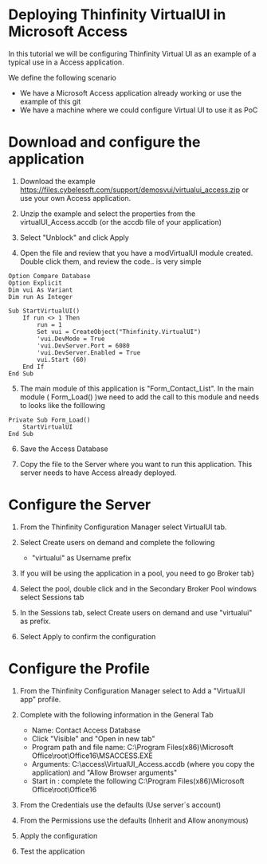 # Deploying Thinfinity VirtualUI in Microsoft Access

In this tutorial we will be configuring Thinfinity Virtual UI as an example of a typical use in a Access application. 

We define the following scenario
- We have a Microsoft Access application already working or use the example of this git
- We have a machine where we could configure Virtual UI to use it as PoC

Download and configure the application
=

1. Download the example https://files.cybelesoft.com/support/demosvui/virtualui_access.zip or use your own Access application.
   
2. Unzip the example and select the properties from the virtualUI_Access.accdb (or the accdb file of your application)

3. Select "Unblock" and click Apply 

4. Open the file and review that you have a modVirtualUI module created. Double click them, and review the code.. is very simple
```
Option Compare Database
Option Explicit
Dim vui As Variant
Dim run As Integer

Sub StartVirtualUI()
    If run <> 1 Then
        run = 1
        Set vui = CreateObject("Thinfinity.VirtualUI")
        'vui.DevMode = True
        'vui.DevServer.Port = 6080
        'vui.DevServer.Enabled = True
        vui.Start (60)
    End If
End Sub
```

5. The main module of this application is "Form_Contact_List". In the main module ( Form_Load() )we need to add the call to this module and needs to looks like the folllowing
```
Private Sub Form_Load()
    StartVirtualUI
End Sub
```
6. Save the Access Database

7. Copy the file to the Server where you want to run this application. This server needs to have Access already deployed.


Configure the Server
=

1. From the Thinfinity Configuration Manager select VirtualUI tab.

2. Select Create users on demand and complete the following
     - "virtualui" as Username prefix

3. If you will be using the application in a pool, you need to go Broker tab}

4. Select the pool, double click and in the Secondary Broker Pool windows select Sessions tab

5. In the Sessions tab, select Create users on demand and use "virtualui" as prefix. 

6. Select Apply to confirm the configuration


Configure the Profile
=

1. From the Thinfinity Configuration Manager select to Add a "VirtualUI app" profile.

2. Complete with the following information in the General Tab
     - Name: Contact Access Database
     - Click "Visible" and "Open in new tab"
     - Program path and file name: C:\Program Files(x86)\Microsoft Office\root\Office16\MSACCESS.EXE
     - Arguments: C:\access\VirtualUI_Access.accdb (where you copy the application)  and "Allow Browser arguments"
     - Start in : complete the following C:\Program Files(x86)\Microsoft Office\root\Office16

3. From the Credentials use the defaults (Use server´s account)

4. From the Permissions use the defaults (Inherit and Allow anonymous)

5. Apply the configuration

6. Test the application  
